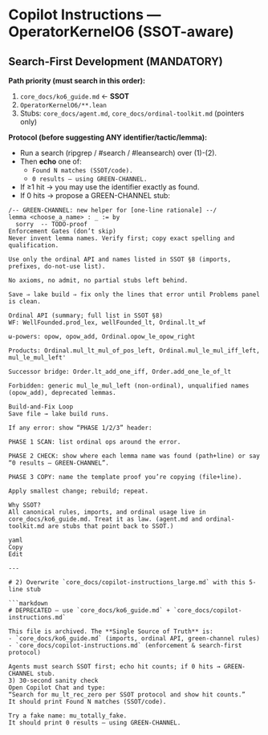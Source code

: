 # Copilot Instructions — OperatorKernelO6 (SSOT-aware)

## Search-First Development (MANDATORY)

**Path priority (must search in this order):**
1) `core_docs/ko6_guide.md`  ← **SSOT**
2) `OperatorKernelO6/**.lean`
3) Stubs: `core_docs/agent.md`, `core_docs/ordinal-toolkit.md` (pointers only)

**Protocol (before suggesting ANY identifier/tactic/lemma):**
- Run a search (ripgrep / #search / #leansearch) over (1)-(2).
- Then **echo** one of:
  - `Found N matches (SSOT/code).`
  - `0 results — using GREEN-CHANNEL.`
- If ≥1 hit → you may use the identifier exactly as found.
- If 0 hits → propose a GREEN-CHANNEL stub:

```lean
/-- GREEN-CHANNEL: new helper for [one-line rationale] --/
lemma <choose_a_name> : _ := by
  sorry  -- TODO-proof
Enforcement Gates (don’t skip)
Never invent lemma names. Verify first; copy exact spelling and qualification.

Use only the ordinal API and names listed in SSOT §8 (imports, prefixes, do-not-use list).

No axioms, no admit, no partial stubs left behind.

Save ⇒ lake build ⇒ fix only the lines that error until Problems panel is clean.

Ordinal API (summary; full list in SSOT §8)
WF: WellFounded.prod_lex, wellFounded_lt, Ordinal.lt_wf

ω-powers: opow, opow_add, Ordinal.opow_le_opow_right

Products: Ordinal.mul_lt_mul_of_pos_left, Ordinal.mul_le_mul_iff_left, mul_le_mul_left'

Successor bridge: Order.lt_add_one_iff, Order.add_one_le_of_lt

Forbidden: generic mul_le_mul_left (non-ordinal), unqualified names (opow_add), deprecated lemmas.

Build-and-Fix Loop
Save file → lake build runs.

If any error: show “PHASE 1/2/3” header:

PHASE 1 SCAN: list ordinal ops around the error.

PHASE 2 CHECK: show where each lemma name was found (path+line) or say “0 results — GREEN-CHANNEL”.

PHASE 3 COPY: name the template proof you’re copying (file+line).

Apply smallest change; rebuild; repeat.

Why SSOT?
All canonical rules, imports, and ordinal usage live in core_docs/ko6_guide.md. Treat it as law. (agent.md and ordinal-toolkit.md are stubs that point back to SSOT.)

yaml
Copy
Edit

---

# 2) Overwrite `core_docs/copilot-instructions_large.md` with this 5-line stub

```markdown
# DEPRECATED — use `core_docs/ko6_guide.md` + `core_docs/copilot-instructions.md`

This file is archived. The **Single Source of Truth** is:
- `core_docs/ko6_guide.md` (imports, ordinal API, green-channel rules)
- `core_docs/copilot-instructions.md` (enforcement & search-first protocol)

Agents must search SSOT first; echo hit counts; if 0 hits → GREEN-CHANNEL stub.
3) 30-second sanity check
Open Copilot Chat and type:
“Search for mu_lt_rec_zero per SSOT protocol and show hit counts.”
It should print Found N matches (SSOT/code).

Try a fake name: mu_totally_fake.
It should print 0 results — using GREEN-CHANNEL.